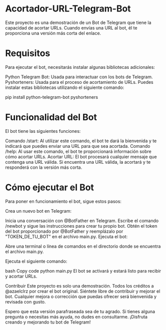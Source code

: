 # Acortador-URL-Telegram-Bot
Este proyecto es una demostración de un Bot de Telegram que tiene la capacidad de acortar URLs. Cuando envías una URL al bot, él te proporciona una versión más corta del enlace.

# Requisitos
Para ejecutar el bot, necesitarás instalar algunas bibliotecas adicionales:

Python Telegram Bot: Usada para interactuar con los bots de Telegram.
Pyshorteners: Usada para el proceso de acortamiento de URLs.
Puedes instalar estas bibliotecas utilizando el siguiente comando:

pip install python-telegram-bot pyshorteners

# Funcionalidad del Bot
El bot tiene las siguientes funciones:

Comando /start: Al utilizar este comando, el bot te dará la bienvenida y te indicará que puedes enviar una URL para que sea acortada.
Comando /help: Al usar este comando, el bot te proporcionará información sobre cómo acortar URLs.
Acortar URL: El bot procesará cualquier mensaje que contenga una URL válida. Si encuentra una URL válida, la acortará y te responderá con la versión más corta.

# Cómo ejecutar el Bot
Para poner en funcionamiento el bot, sigue estos pasos:

Crea un nuevo bot en Telegram:

Inicia una conversación con @BotFather en Telegram.
Escribe el comando /newbot y sigue las instrucciones para crear tu propio bot.
Obtén el token del bot proporcionado por @BotFather y reemplázalo por "TOKEN_DE_TU_BOT" en el archivo main.py.
Ejecuta el bot:

Abre una terminal o línea de comandos en el directorio donde se encuentra el archivo main.py.

Ejecuta el siguiente comando:

bash
Copy code
python main.py
El bot se activará y estará listo para recibir y acortar URLs.

Contribuir
Este proyecto es solo una demostración. Todos los créditos a @azaelclrz por crear el bot original. Siéntete libre de contribuir y mejorar el bot. Cualquier mejora o corrección que puedas ofrecer será bienvenida y revisada con gusto.

Espero que esta versión parafraseada sea de tu agrado. Si tienes alguna pregunta o necesitas más ayuda, no dudes en consultarme. ¡Disfruta creando y mejorando tu bot de Telegram!
